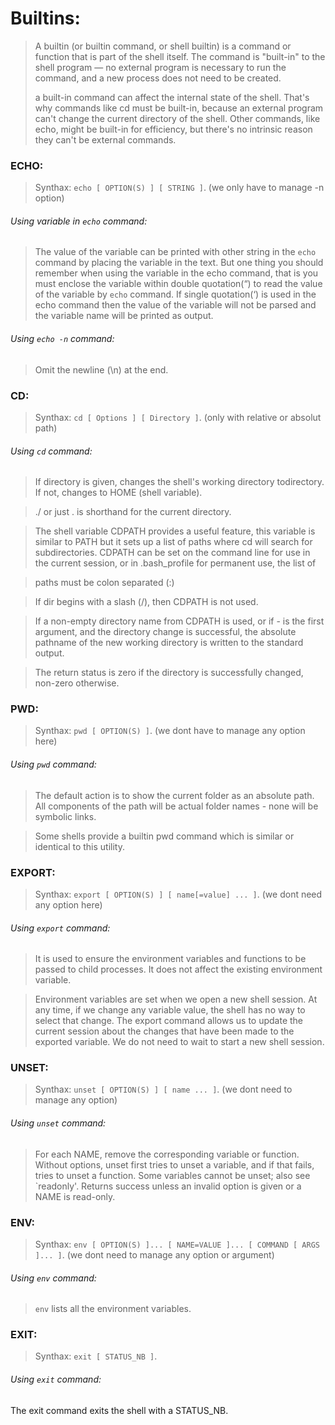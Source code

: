 # Builtins:

> A builtin (or builtin command, or shell builtin) is a command or function that is part of the shell itself.
> The command is "built-in" to the shell program — no external program is necessary to run the command,
> and a new process does not need to be created.
>
> a built-in command can affect the internal state of the shell. That's why commands like cd must be built-in,
> because an external program can't change the current directory of the shell. Other commands,
> like echo, might be built-in for efficiency, but there's no intrinsic reason they can't be external commands.


### ECHO:

> Synthax: `echo [ OPTION(S) ] [ STRING ]`. (we only have to manage -n option)

###### Using variable in `echo` command:

> The value of the variable can be printed with other string in the `echo` command by placing the variable in the text. But one thing you should remember when using the variable in the echo command, that is you must enclose the variable within double quotation(“) to read the value of the variable by `echo` command. If single quotation(‘) is used in the echo command then the value of the variable will not be parsed and the variable name will be printed as output.

###### Using `echo -n` command:

> Omit the newline (\n) at the end.


### CD:

> Synthax: `cd [ Options ] [ Directory ]`. (only with relative or absolut path)

###### Using `cd` command:

> If directory is given, changes the shell's working directory todirectory. If not, changes to HOME (shell variable).

> ./ or just . is shorthand for the current directory. 

>   The shell variable CDPATH provides a useful feature, this variable is similar to PATH but it sets up a list of paths where cd will search for subdirectories. CDPATH can be set on the command line for use in the current session, or in .bash_profile for permanent use, the list of 

>  paths must be colon separated (:)

> If dir begins with a slash (/), then CDPATH is not used.

>   If a non-empty directory name from CDPATH is used, or if - is the first argument, and the directory change is successful, the absolute pathname of the new working directory is written to the standard output.

> The return status is zero if the directory is successfully changed, non-zero otherwise.


### PWD:

> Synthax: `pwd [ OPTION(S) ]`. (we dont have to manage any option here)

###### Using `pwd` command:

> The default action is to show the current folder as an absolute path.
> All components of the path will be actual folder names - none will be symbolic links.

> Some shells provide a builtin pwd command which is similar or identical to this utility.


### EXPORT:

> Synthax: `export [ OPTION(S) ] [ name[=value] ... ]`. (we dont need any option here)

###### Using `export` command:

> It is used to ensure the environment variables and functions to be passed to child processes. It does not affect the existing environment variable.

> Environment variables are set when we open a new shell session. At any time, if we change any variable value, the shell has no way to select that change. The export command allows us to update the current session about the changes that have been made to the exported variable. We do not need to wait to start a new shell session.

### UNSET:

> Synthax: `unset [ OPTION(S) ] [ name ... ]`. (we dont need to manage any option)

###### Using `unset` command:

> For each NAME, remove the corresponding variable or function.
> Without options, unset first tries to unset a variable, and if that fails,
    tries to unset a function.
> Some variables cannot be unset; also see `readonly'.
> Returns success unless an invalid option is given or a NAME is read-only.

### ENV:

> Synthax: `env [ OPTION(S) ]... [ NAME=VALUE ]... [ COMMAND [ ARGS ]... ]`. (we dont need to manage any option or argument)

###### Using `env` command:

> `env` lists all the environment variables.


### EXIT:

> Synthax: `exit [ STATUS_NB ]`.

###### Using `exit` command:

The exit command exits the shell with a STATUS_NB.





